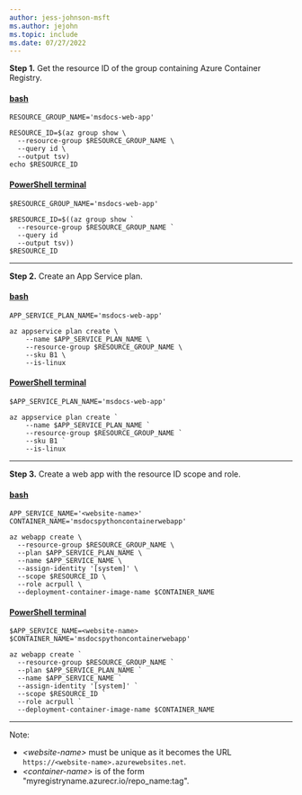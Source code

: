 ```yaml
---
author: jess-johnson-msft
ms.author: jejohn
ms.topic: include
ms.date: 07/27/2022
---
```


**Step 1.** Get the resource ID of the group containing Azure Container Registry.

#### [bash](#tab/terminal-bash)

```azurecli
RESOURCE_GROUP_NAME='msdocs-web-app'

RESOURCE_ID=$(az group show \
  --resource-group $RESOURCE_GROUP_NAME \
  --query id \
  --output tsv)
echo $RESOURCE_ID
```

#### [PowerShell terminal](#tab/terminal-powershell)

```azurecli
$RESOURCE_GROUP_NAME='msdocs-web-app'

$RESOURCE_ID=$((az group show `
  --resource-group $RESOURCE_GROUP_NAME ` 
  --query id `
  --output tsv))
$RESOURCE_ID
```

---

**Step 2.** Create an App Service plan.

#### [bash](#tab/terminal-bash)

```azurecli
APP_SERVICE_PLAN_NAME='msdocs-web-app'

az appservice plan create \
    --name $APP_SERVICE_PLAN_NAME \
    --resource-group $RESOURCE_GROUP_NAME \
    --sku B1 \
    --is-linux
```

#### [PowerShell terminal](#tab/terminal-powershell)

```azurecli
$APP_SERVICE_PLAN_NAME='msdocs-web-app'

az appservice plan create `
    --name $APP_SERVICE_PLAN_NAME `
    --resource-group $RESOURCE_GROUP_NAME `
    --sku B1 `
    --is-linux
```

---

**Step 3.** Create a web app with the resource ID scope and role.

#### [bash](#tab/terminal-bash)

```azurecli
APP_SERVICE_NAME='<website-name>'
CONTAINER_NAME='msdocspythoncontainerwebapp'

az webapp create \
  --resource-group $RESOURCE_GROUP_NAME \
  --plan $APP_SERVICE_PLAN_NAME \
  --name $APP_SERVICE_NAME \
  --assign-identity '[system]' \
  --scope $RESOURCE_ID \
  --role acrpull \
  --deployment-container-image-name $CONTAINER_NAME 
```

#### [PowerShell terminal](#tab/terminal-powershell)

```azurecli
$APP_SERVICE_NAME=<website-name>
$CONTAINER_NAME='msdocspythoncontainerwebapp'

az webapp create `
  --resource-group $RESOURCE_GROUP_NAME `
  --plan $APP_SERVICE_PLAN_NAME `
  --name $APP_SERVICE_NAME `
  --assign-identity '[system]' `
  --scope $RESOURCE_ID `
  --role acrpull `
  --deployment-container-image-name $CONTAINER_NAME 
```

---

Note:

* *\<website-name>* must be unique as it becomes the URL `https://<website-name>.azurewebsites.net`.
* *\<container-name>* is of the form "myregistryname.azurecr.io/repo_name:tag".
